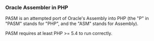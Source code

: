 ### Oracle Assembler in PHP

PASM is an attempted port of Oracle's Assembly into PHP (the "P" in "PASM" stands for "PHP", and the "ASM" stands for Assembly).

PASM requires at least PHP >= 5.4 to run correctly.
